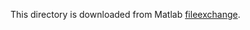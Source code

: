 This directory is downloaded from Matlab [fileexchange](https://www.mathworks.com/matlabcentral/fileexchange/22099-intraclass-correlation-coefficient-icc).